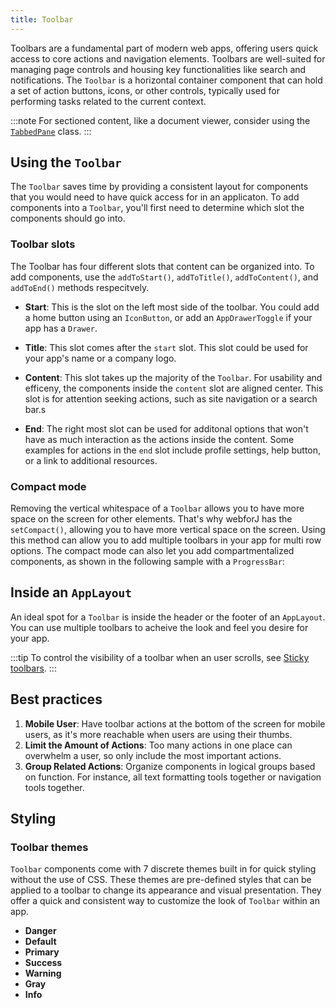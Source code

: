 ```yaml
---
title: Toolbar
---
```


<DocChip chip="shadow" />
<DocChip chip="name" label="dwc-toolbar" />
<JavadocLink type="foundation" location="com/webforj/component/layout/toolbar/Toolbar" top='true'/>

Toolbars are a fundamental part of modern web apps, offering users quick access to core actions and navigation elements. Toolbars are well-suited for managing page controls and housing key functionalities like search and notifications.
The `Toolbar` is a horizontal container component that can hold a set of action buttons, icons, or other controls, typically used for performing tasks related to the current context.

:::note
For sectioned content, like a document viewer, consider using the [`TabbedPane`](./tabbed-pane.md) class.
:::

## Using the `Toolbar`

The `Toolbar` saves time by providing a consistent layout for components that you would need to have quick access for in an applicaton.
To add components into a `Toolbar`, you'll first need to determine which slot the components should go into.

### Toolbar slots

The Toolbar has four different slots that content can be organized into. To add components, use the `addToStart()`, `addToTitle()`, `addToContent()`, and `addToEnd()` methods respecitvely.

- **Start**: This is the slot on the left most side of the toolbar. You could add a home button using an `IconButton`, or add an `AppDrawerToggle` if your app has a `Drawer`.

- **Title**: This slot comes after the `start` slot. This slot could be used for your app's name or a company logo.

- **Content**: This slot takes up the majority of the `Toolbar`. For usability and efficeny, the components inside the `content` slot are aligned center.
  This slot is for attention seeking actions, such as site navigation or a search bar.s

- **End**: The right most slot can be used for additonal options that won't have as much interaction as the actions inside the content.
  Some examples for actions in the `end` slot include profile settings, help button, or a link to additional resources.

<AppLayoutViewer 
path='https://demo.webforj.com/webapp/controlsamples/toolbarslots?' mobile='false'
javaE='https://raw.githubusercontent.com/webforj/webforj-docs-samples/refs/heads/main/src/main/java/com/webforj/samples/views/toolbar/ToolbarSlots.java'
height='400px'
/>

### Compact mode

Removing the vertical whitespace of a `Toolbar` allows you to have more space on the screen for other elements.
That's why webforJ has the `setCompact()`, allowing you to have more vertical space on the screen.
Using this method can allow you to add multiple toolbars in your app for multi row options.
The compact mode can also let you add compartmentalized components, as shown in the following sample with a `ProgressBar`:

<AppLayoutViewer path='https://demo.webforj.com/webapp/controlsamples/toolbarcompact?' mobile='false'
javaE='https://raw.githubusercontent.com/webforj/webforj-docs-samples/refs/heads/main/src/main/java/com/webforj/samples/views/toolbar/ToolbarCompact.java'
/>

## Inside an `AppLayout`

An ideal spot for a `Toolbar` is inside the header or the footer of an `AppLayout`. You can use multiple toolbars to acheive the look and feel you desire for your app.

<AppLayoutViewer
path='https://demo.webforj.com/webapp/controlsamples/toolbarmobileapp?' mobile='true'
javaE='https://raw.githubusercontent.com/webforj/webforj-docs-samples/refs/heads/main/src/main/java/com/webforj/samples/views/toolbar/ToolbarMobileAppView.java'
cssURL='https://raw.githubusercontent.com/webforj/ControlSamples/main/src/main/resources/css/toolbar/toolbarMobile.css'
/>

:::tip
To control the visibility of a toolbar when an user scrolls, see [Sticky toolbars](./app-layout#sticky-toolbars).
:::

## Best practices
1. **Mobile User**: Have toolbar actions at the bottom of the screen for mobile users, as it's more reachable when users are using their thumbs.
2. **Limit the Amount of Actions**: Too many actions in one place can overwhelm a user, so only include the most important actions.
3. **Group Related Actions**: Organize components in logical groups based on function. For instance, all text formatting tools together or navigation tools together.

## Styling

### Toolbar themes
`Toolbar` components come with <JavadocLink type="foundation" location="com/webforj/component/Theme">7 discrete themes </JavadocLink> built in for quick styling without the use of CSS. These themes are pre-defined styles that can be applied to a toolbar to change its appearance and visual presentation. They offer a quick and consistent way to customize the look of `Toolbar` within an app.

  - **Danger**
  - **Default**
  - **Primary**
  - **Success**
  - **Warning**
  - **Gray**
  - **Info**
